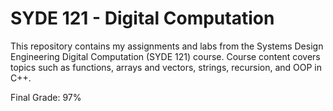 # SYDE 121 - Digital Computation
This repository contains my assignments and labs from the Systems Design Engineering Digital Computation (SYDE 121) course. Course content covers topics such as functions, arrays and vectors, strings, recursion, and OOP in C++.

Final Grade: 97%
